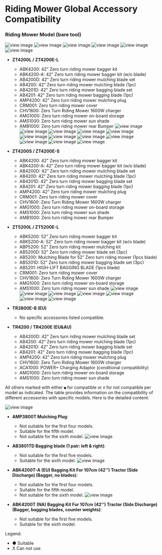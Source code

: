 # Riding Mower Global Accessory Compatibility

### Riding Mower Model (bare tool)
![view image](https://dv.copilot.livex.ai/api/v1/public/file/image_dd41affc_0_1.png)
![view image](https://dv.copilot.livex.ai/api/v1/public/file/image_ffab8cf1_0_2.png)
![view image](https://dv.copilot.livex.ai/api/v1/public/file/image_ab36b16c_0_3.png)
![view image](https://dv.copilot.livex.ai/api/v1/public/file/image_ab36b16c_0_4.png)
![view image](https://dv.copilot.livex.ai/api/v1/public/file/image_b2be6c42_0_5.png)
![view image](https://dv.copilot.livex.ai/api/v1/public/file/image_12defcc0_0_6.png)

- **ZT4200L / ZT4200E-L**
  - ABK4200: 42” Zero turn riding mower bagger kit
  - ABK4200-A: 42” Zero turn riding mower bagger kit (w/o blade)
  - AB4200D: 42” Zero turn riding mower mulching blade set
  - AB4200: 42” Zero turn riding mower mulching blade (1pc)
  - AB4201D: 42" Zero turn riding mower bagging blade set
  - AB4201: 42" Zero turn riding mower bagging blade (1pc)
  - AMP4200: 42” Zero turn riding mower mulching plug
  - CRM001: Zero turn riding mower cover
  - CHV1600: Zero Turn Riding Mower 1600W charger
  - AMG1000: Zero turn riding mower on-board storage
  - AMS1000: Zero turn riding mower sun shade
  - AMB1000: Zero turn riding mower rear Bumper
![view image](https://dv.copilot.livex.ai/api/v1/public/file/image_12defcc0_0_7.png)
![view image](https://dv.copilot.livex.ai/api/v1/public/file/image_8366cd9d_0_8.png)
![view image](https://dv.copilot.livex.ai/api/v1/public/file/image_74f2604a_0_9.png)
![view image](https://dv.copilot.livex.ai/api/v1/public/file/image_783f5928_0_10.png)
![view image](https://dv.copilot.livex.ai/api/v1/public/file/image_783f5928_0_11.png)
![view image](https://dv.copilot.livex.ai/api/v1/public/file/image_8b89fe6e_0_12.png)
![view image](https://dv.copilot.livex.ai/api/v1/public/file/image_8b89fe6e_0_13.png)
![view image](https://dv.copilot.livex.ai/api/v1/public/file/image_cb0e6571_0_14.png)
![view image](https://dv.copilot.livex.ai/api/v1/public/file/image_cb0e6571_0_15.png)
![view image](https://dv.copilot.livex.ai/api/v1/public/file/image_4cd5caa2_0_16.png)
![view image](https://dv.copilot.livex.ai/api/v1/public/file/image_1c7105a8_0_24.png)
![view image](https://dv.copilot.livex.ai/api/v1/public/file/image_1c7105a8_0_25.png)

- **ZT4200S / ZT4200E-S**
  - ABK4200: 42” Zero turn riding mower bagger kit
  - ABK4200-A: 42” Zero turn riding mower bagger kit (w/o blade)
  - AB4200D: 42” Zero turn riding mower mulching blade set
  - AB4200: 42” Zero turn riding mower mulching blade (1pc)
  - AB4201D: 42" Zero turn riding mower bagging blade set
  - AB4201: 42" Zero turn riding mower bagging blade (1pc)
  - AMP4200: 42” Zero turn riding mower mulching plug
  - CRM001: Zero turn riding mower cover
  - CHV1600: Zero Turn Riding Mower 1600W charger
  - AMG1000: Zero turn riding mower on-board storage
  - AMS1000: Zero turn riding mower sun shade
  - AMB1000: Zero turn riding mower rear Bumper

- **ZT5200L / ZT5200E-L**
  - ABK5200: 52” Zero turn riding mower bagger kit
  - ABK5200-A: 52” Zero turn riding mower bagger kit (w/o blade)
  - ABP5200: 52” Zero turn riding mower mulching kit
  - AB5200D: 52” Zero turn riding mower blade set (3pc)
  - AB5200: Mulching Blade for 52” Zero turn riding mower (1pcs blade)
  - AB5201D: 52" Zero turn riding mower bagging blade set (3pc)
  - AB5201: HIGH-LIFT BAGGING BLADE (1pcs blade)
  - CRM001: Zero turn riding mower cover
  - CHV1600: Zero Turn Riding Mower 1600W charger
  - AMG1000: Zero turn riding mower on-board storage
  - AMS1000: Zero turn riding mower sun shade
![view image](https://dv.copilot.livex.ai/api/v1/public/file/image_4cd5caa2_0_17.png)
![view image](https://dv.copilot.livex.ai/api/v1/public/file/image_c9c6c528_0_18.png)
![view image](https://dv.copilot.livex.ai/api/v1/public/file/image_c9c6c528_0_19.png)
![view image](https://dv.copilot.livex.ai/api/v1/public/file/image_2eff120d_0_20.png)
![view image](https://dv.copilot.livex.ai/api/v1/public/file/image_0db6ae7d_0_21.png)
![view image](https://dv.copilot.livex.ai/api/v1/public/file/image_0db6ae7d_0_22.png)
![view image](https://dv.copilot.livex.ai/api/v1/public/file/image_42a6b1e3_0_23.png)

- **TR3800E-B (EU)**
  - No specific accessories listed compatible.

- **TR4200 / TR4200E (EU&AU)**
  - AB4200D: 42” Zero turn riding mower mulching blade set
  - AB4200: 42” Zero turn riding mower mulching blade (1pc)
  - AB4201D: 42" Zero turn riding mower bagging blade set
  - AB4201: 42" Zero turn riding mower bagging blade (1pc)
  - AMP4200: 42” Zero turn riding mower mulching plug
  - CHV1600: Zero Turn Riding Mower 1600W charger
  - ACA1000: POWER+ Charging Adaptor (conditional compatibility)
  - AMG1000: Zero turn riding mower on-board storage
  - AMS1000: Zero turn riding mower sun shade

All others marked with either `●` for compatible or `X` for not compatible per model as indicated.
The table provides information on the compatibility of different accessories with specific models. Here is the detailed content:

![view image](https://dv.copilot.livex.ai/api/v1/public/file/image_964fcc04_1_1.png)
- **AMP3800T Mulching Plug**:
  - Not suitable for the first four models.
  - Suitable for the fifth model.
  - Not suitable for the sixth model.
![view image](https://dv.copilot.livex.ai/api/v1/public/file/image_8f32ce0c_1_2.png)

- **AB3801TD Bagging blade (1 pair: left & right)**:
  - Not suitable for the first five models.
  - Suitable for the sixth model.
![view image](https://dv.copilot.livex.ai/api/v1/public/file/image_8f32ce0c_1_3.png)

- **ABK4200T-A (EU) Bagging Kit For 107cm (42'') Tractor (Side Discharge) (Bagger, no blades)**:
  - Not suitable for the first four models.
  - Suitable for the fifth model.
  - Not suitable for the sixth model.
![view image](https://dv.copilot.livex.ai/api/v1/public/file/image_964fcc04_1_4.png)

- **ABK4200T (NA) Bagging Kit For 107cm (42'') Tractor (Side Discharge) (Bagger, bagging blades, counter weights)**:
  - Not suitable for the first five models.
  - Suitable for the sixth model.

Legend:
- ● Suitable
- X Can not use